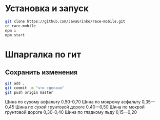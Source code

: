 # Установка и запуск

```sh
git clone https://github.com/JavaGrinko/race-mobile.git
cd race-mobile
npm i
npm start
```

# Шпаргалка по гит
## Сохранить изменения
```sh
git add .
git commit -m "что сделано"
git push origin master
```


Шина по сухому асфальту
0,50-0,70
Шина по мокрому асфальту
0,35—0,45
Шина по сухой грунтовой дороге
0,40—0,50
Шина по мокрой грунтовой дороге
0,30-0,40
Шина по гладкому льду
0,15—0,20